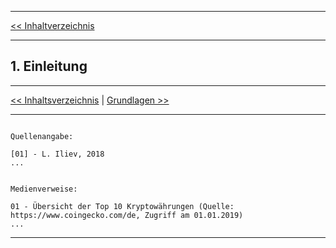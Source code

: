 ***

[<< Inhaltverzeichnis](README.md) 

***

## 1. Einleitung





***

[<< Inhaltsverzeichnis](README.md) | [Grundlagen >>](Grundlagen.md)

***

```

Quellenangabe:

[01] - L. Iliev, 2018
...


Medienverweise:

01 - Übersicht der Top 10 Kryptowährungen (Quelle: https://www.coingecko.com/de, Zugriff am 01.01.2019)
...

```

***
